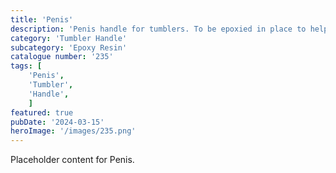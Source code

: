 ```yaml
---
title: 'Penis'
description: 'Penis handle for tumblers. To be epoxied in place to help make your tumbler standout.'
category: 'Tumbler Handle'
subcategory: 'Epoxy Resin'
catalogue number: '235'
tags: [
    'Penis', 
    'Tumbler', 
    'Handle', 
    ]
featured: true
pubDate: '2024-03-15'
heroImage: '/images/235.png'
---
```


Placeholder content for Penis.